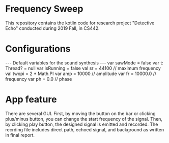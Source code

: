 # Frequency Sweep
This repository contains the kotlin code for research project "Detective Echo" conducted during 2019 Fall, in CS442.

# Configurations
--- Default variables for the sound synthesis ---
var sawMode = false
var t: Thread? = null
var isRunning = false
val sr = 44100              // maximum frequency
val twopi = 2 * Math.PI
var amp = 10000             // amplitude
var fr = 10000.0            // frequency
var ph = 0.0                // phase

# App feature
There are several GUI. 
First, by moving the button on the bar or clicking plus/minus button, you can change the start frequency of the signal.
Then, by clicking play button, the designed signal is emitted and recorded.
The recrding file includes direct path, echoed signal, and background as written in final report.
